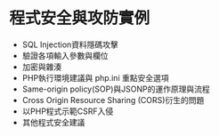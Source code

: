 # 程式安全與攻防實例
- SQL Injection資料隱碼攻擊
- 驗證各項輸入參數與欄位
- 加密與雜湊
- PHP執行環境建議與 php.ini 重點安全選項
- Same-origin policy(SOP)與JSONP的運作原理與流程
- Cross Origin Resource Sharing (CORS)衍生的問題
- 以PHP程式示範CSRF入侵
- 其他程式安全建議